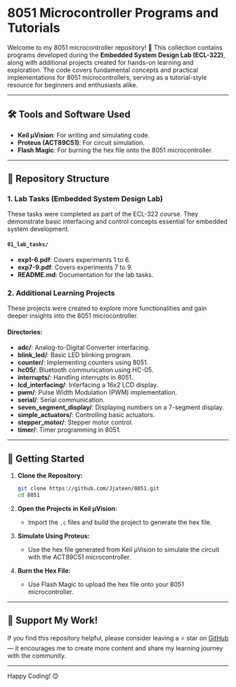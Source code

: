 # 8051 Microcontroller Programs and Tutorials

Welcome to my 8051 microcontroller repository! 🚀 This collection contains programs developed during the **Embedded System Design Lab (ECL-322)**, along with additional projects created for hands-on learning and exploration. The code covers fundamental concepts and practical implementations for 8051 microcontrollers, serving as a tutorial-style resource for beginners and enthusiasts alike.

---

## 🛠️ **Tools and Software Used**
- **Keil μVision**: For writing and simulating code.
- **Proteus (ACT89C51)**: For circuit simulation.
- **Flash Magic**: For burning the hex file onto the 8051 microcontroller.

---

## 📂 **Repository Structure**

### **1. Lab Tasks (Embedded System Design Lab)**
These tasks were completed as part of the ECL-322 course. They demonstrate basic interfacing and control concepts essential for embedded system development.

#### `01_lab_tasks/`
- **exp1-6.pdf**: Covers experiments 1 to 6.
- **exp7-9.pdf**: Covers experiments 7 to 9.
- **README.md**: Documentation for the lab tasks.

### **2. Additional Learning Projects**
These projects were created to explore more functionalities and gain deeper insights into the 8051 microcontroller.

#### **Directories:**
- **adc/**: Analog-to-Digital Converter interfacing.
- **blink_led/**: Basic LED blinking program.
- **counter/**: Implementing counters using 8051.
- **hc05/**: Bluetooth communication using HC-05.
- **interrupts/**: Handling interrupts in 8051.
- **lcd_interfacing/**: Interfacing a 16x2 LCD display.
- **pwm/**: Pulse Width Modulation (PWM) implementation.
- **serial/**: Serial communication.
- **seven_segment_display/**: Displaying numbers on a 7-segment display.
- **simple_actuators/**: Controlling basic actuators.
- **stepper_motor/**: Stepper motor control.
- **timer/**: Timer programming in 8051.

---

## 📘 **Getting Started**
1. **Clone the Repository:**
   ```bash
   git clone https://github.com/Jjateen/8051.git
   cd 8051
   ```

2. **Open the Projects in Keil μVision:**
   - Import the `.c` files and build the project to generate the hex file.

3. **Simulate Using Proteus:**
   - Use the hex file generated from Keil μVision to simulate the circuit with the ACT89C51 microcontroller.

4. **Burn the Hex File:**
   - Use Flash Magic to upload the hex file onto your 8051 microcontroller.

---

## 🌟 **Support My Work!**
If you find this repository helpful, please consider leaving a ⭐ star on [GitHub](https://github.com/Jjateen/8051) — it encourages me to create more content and share my learning journey with the community.

---

Happy Coding! 😊

